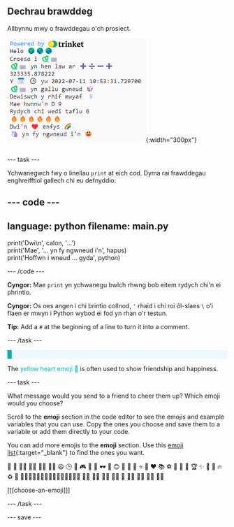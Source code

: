 ## Dechrau brawddeg

<div style="display: flex; flex-wrap: wrap">
<div style="flex-basis: 200px; flex-grow: 1; margin-right: 15px;">
Allbynnu mwy o frawddegau o'ch prosiect.
</div>
<div>

![Llinellau print newydd yn yr ardal allbwn gyda brawddegau emoji a thestun.](images/sentence_starter.png){:width="300px"} 

</div>
</div>

--- task ---

Ychwanegwch fwy o linellau `print` at eich cod. Dyma rai frawddegau enghreifftiol gallech chi eu defnyddio:

--- code ---
---
language: python
filename: main.py
---

print('Dwi\n', calon, '...')   
print('Mae', '... yn fy ngwneud i\'n', hapus)   
print('Hoffwn i wneud ... gyda', python)

--- /code ---

**Cyngor:** Mae `print` yn ychwanegu bwlch rhwng bob eitem rydych chi'n ei phrintio.

**Cyngor:** Os oes angen i chi brintio collnod, `'` rhaid i chi roi ôl-slaes `\` o'i flaen er mwyn i Python wybod ei fod yn rhan o'r testun.

**Tip:** Add a `#` at the beginning of a line to turn it into a comment.

--- /task ---

<p style="border-left: solid; border-width:10px; border-color: #0faeb0; background-color: aliceblue; padding: 10px;">

The <span style="color: #0faeb0">yellow heart emoji 💛</span> is often used to show friendship and happiness.</p>

--- task ---

What message would you send to a friend to cheer them up? Which emoji would you choose?

Scroll to the **emoji** section in the code editor to see the emojis and example variables that you can use. Copy the ones you choose and save them to a variable or add them directly to your code.

You can add more emojis to the **emoji** section. Use this [emoji list](https://unicode.org/emoji/charts/full-emoji-list.html){:target="_blank"} to find the ones you want.

🎊 🙌 🙌🏼 🙌🏽 🙌🏾 🙌🏿 😃 🕒 🎨 🎮 🔬 🎉 🕶️ 🎲 😊 🦄 🚀 💯 ⭐ 💛 ❤️ 📚 ⚽ 🏏 🏀 🥋 🏆 ✨ 🥺 🌈 🔥 ♻️ 🌳 👩‍🦽👩🏼‍🦽👩🏽‍🦽👩🏾‍🦽👩🏿‍🦽🧘 🧘🏼 🧘🏽 🧘🏾 🧘🏿 🙋 🙋🏼 🙋🏽 🙋🏾 🙋🏿

[[[choose-an-emoji]]]

--- /task ---

--- save ---
